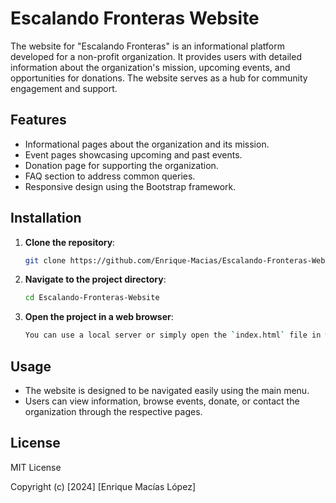 # Escalando Fronteras Website

The website for "Escalando Fronteras" is an informational platform developed for a non-profit organization. It provides users with detailed information about the organization's mission, upcoming events, and opportunities for donations. The website serves as a hub for community engagement and support.

## Features

- Informational pages about the organization and its mission.
- Event pages showcasing upcoming and past events.
- Donation page for supporting the organization.
- FAQ section to address common queries.
- Responsive design using the Bootstrap framework.

## Installation

1. **Clone the repository**:
   ```bash
   git clone https://github.com/Enrique-Macias/Escalando-Fronteras-Website.git
2. **Navigate to the project directory**:
   ```bash
   cd Escalando-Fronteras-Website
3. **Open the project in a web browser**:
   ```bash
   You can use a local server or simply open the `index.html` file in web browser.

## Usage 
- The website is designed to be navigated easily using the main menu.
- Users can view information, browse events, donate, or contact the organization through the respective pages.

## License

MIT License

Copyright (c) [2024] [Enrique Macías López]


